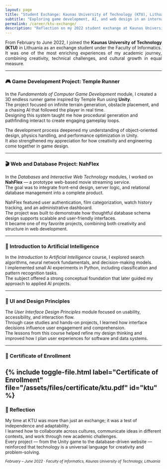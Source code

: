 ```yaml
---
layout: page
title: "Student Exchange: Kaunas University of Technology (KTU), Lithuania"
subtitle: "Exploring game development, AI, and web design in an international environment."
permalink: /career/ktu-exchange/
description: "Reflection on my 2022 student exchange at Kaunas University of Technology, where I studied Informatics and developed projects in game development, artificial intelligence, databases, and user interface design."
---
```


<section class="lead" style="text-align: justify;">
From February to June 2022, I joined the <strong>Kaunas University of Technology (KTU)</strong> in Lithuania as an exchange student under the Faculty of Informatics.  
It was one of the most enriching experiences of my academic journey, combining creativity, technical challenges, and cultural growth in equal measure.
</section>

---

### 🎮 Game Development Project: Temple Runner

In the <em>Fundamentals of Computer Game Development</em> module, I created a 3D endless runner game inspired by Temple Run using <strong>Unity</strong>.  
The project focused on infinite terrain generation, obstacle placement, and a chasing AI that followed the player in real time.  
Designing this system taught me how procedural generation and pathfinding interact to create engaging gameplay loops.

The development process deepened my understanding of object-oriented design, physics handling, and performance optimization in Unity.  
It also strengthened my appreciation for how creativity and engineering come together in game design.

---

### 🎬 Web and Database Project: NahFlex

In the <em>Databases</em> and <em>Interactive Web Technology</em> modules, I worked on <strong>NahFlex</strong> — a prototype web-based movie streaming service.  
The goal was to integrate front-end design, server logic, and relational database management into a complete product.  

NahFlex featured user authentication, film categorization, watch history tracking, and an administrative dashboard.  
The project was built to demonstrate how thoughtful database schema design supports scalable and user-friendly interfaces.  
It became one of my favorite projects, combining both creativity and structure in web development.

---

### 🤖 Introduction to Artificial Intelligence

In the <em>Introduction to Artificial Intelligence</em> course, I explored search algorithms, neural network fundamentals, and decision-making models.  
I implemented small AI experiments in Python, including classification and pattern recognition tasks.  
The subject offered a strong conceptual foundation that later guided my approach to applied AI projects.

---

### 🧩 UI and Design Principles

The <em>User Interface Design Principles</em> module focused on usability, accessibility, and interaction flow.  
Through case studies and hands-on projects, I learned how interface decisions influence user engagement and comprehension.  
The lessons from this course helped refine my design thinking and improved how I plan user experiences for software and data systems.

---

### 📄 Certificate of Enrollment

<!-- {% include toggle-file.html label="Certificate of Enrollment" file="Portofolio/assets/files/certificate/ktu.pdf" id="ktutor" %} -->

{% include toggle-file.html label="Certificate of Enrollment" file="/assets/files/certificate/ktu.pdf" id="ktu" %}
---

### 💭 Reflection

My time at KTU was more than just an exchange; it was a test of independence and adaptability.  
I learned how to collaborate across cultures, communicate ideas in different contexts, and work through new academic challenges.  
Every project — from the Unity game to the database-driven website — reinforced that technology is a universal language for creativity and problem-solving.

<p><small><em>February – June 2022 · Faculty of Informatics, Kaunas University of Technology, Lithuania</em></small></p>
